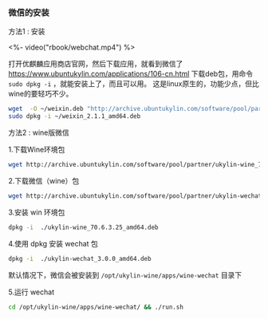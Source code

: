 
### 微信的安装

方法1 : 安装

<%- video("rbook/webchat.mp4") %>

打开优麒麟应用商店官网，然后下载应用，就看到微信了 https://www.ubuntukylin.com/applications/106-cn.html 下载deb包，用命令`sudo dpkg -i` ，就能安装上了，而且可以用。 这是linux原生的，功能少点，但比wine的要轻巧不少。


```sh
wget  -O ~/weixin.deb "http://archive.ubuntukylin.com/software/pool/partner/weixin_2.1.1_amd64.deb"
sudo dpkg -i ~/weixin_2.1.1_amd64.deb
```


方法2 :  wine版微信



1.下载Wine环境包

```sh
wget http://archive.ubuntukylin.com/software/pool/partner/ukylin-wine_70.6.3.25_amd64.deb
```
 

2.下载微信（wine）包

```sh
wget http://archive.ubuntukylin.com/software/pool/partner/ukylin-wechat_3.0.0_amd64.deb
```
 

3.安装 win 环境包


```sh
dpkg -i  ./ukylin-wine_70.6.3.25_amd64.deb
```
 

4.使用 dpkg 安装 wechat 包

```sh
dpkg -i  ./ukylin-wechat_3.0.0_amd64.deb
```

默认情况下，微信会被安装到 `/opt/ukylin-wine/apps/wine-wechat` 目录下

 

5.运行 wechat

```sh
cd /opt/ukylin-wine/apps/wine-wechat/ && ./run.sh
```

